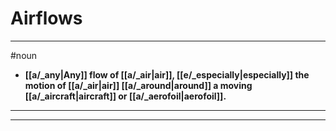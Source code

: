 # Airflows
---
#noun
- **[[a/_any|Any]] flow of [[a/_air|air]], [[e/_especially|especially]] the motion of [[a/_air|air]] [[a/_around|around]] a moving [[a/_aircraft|aircraft]] or [[a/_aerofoil|aerofoil]].**
---
---
